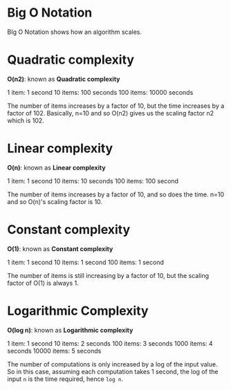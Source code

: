# Big O Notation 

BIg O Notation shows how an algorithm scales.

# Quadratic complexity

**O(n2)**: known as **Quadratic complexity**

1 item: 1 second
10 items: 100 seconds
100 items: 10000 seconds

The number of items increases by a factor of 10, but the time increases by a factor of 102. Basically, n=10 and so O(n2) gives us the scaling factor n2 which is 102.

# Linear complexity

**O(n)**: known as **Linear complexity**

1 item: 1 second
10 items: 10 seconds
100 items: 100 second

The number of items increases by a factor of 10, and so does the time. n=10 and so O(n)'s scaling factor is 10.

# Constant complexity

**O(1)**: known as **Constant complexity**

1 item: 1 second
10 items: 1 second
100 items: 1 second

The number of items is still increasing by a factor of 10, but the scaling factor of O(1) is always 1.

# Logarithmic Complexity 

**O(log n)**: known as **Logarithmic complexity**

1 item: 1 second
10 items: 2 seconds
100 items: 3 seconds
1000 items: 4 seconds
10000 items: 5 seconds

The number of computations is only increased by a log of the input value. So in this case, assuming each computation takes 1 second, the log of the input ```n``` is the time required, hence ```log n```.
